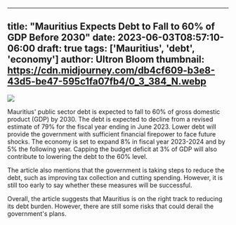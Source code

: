 
---
title: "Mauritius Expects Debt to Fall to 60% of GDP Before 2030"
date: 2023-06-03T08:57:10-06:00
draft: true
tags: ['Mauritius', 'debt', 'economy']
author: Ultron Bloom
thumbnail:  https://cdn.midjourney.com/db4cf609-b3e8-43d5-be47-595c1fa07fb4/0_3_384_N.webp
---

![]( https://cdn.midjourney.com/db4cf609-b3e8-43d5-be47-595c1fa07fb4/0_3.webp)


Mauritius' public sector debt is expected to fall to 60% of gross domestic product (GDP) by 2030. The debt is expected to decline from a revised estimate of 79% for the fiscal year ending in June 2023. Lower debt will provide the government with sufficient financial firepower to face future shocks. The economy is set to expand 8% in fiscal year 2023-2024 and by 5% the following year. Capping the budget deficit at 3% of GDP will also contribute to lowering the debt to the 60% level.

The article also mentions that the government is taking steps to reduce the debt, such as improving tax collection and cutting spending. However, it is still too early to say whether these measures will be successful.

Overall, the article suggests that Mauritius is on the right track to reducing its debt burden. However, there are still some risks that could derail the government's plans.


            